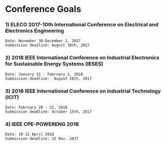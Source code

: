 # Conference Goals

### 1) ELECO 2017-10th International Conference on Electrical and Electronics Engineering
    Date: November 30-December 2, 2017
    Submission deadline: August 18th, 2017
    
### 2) 2018 IEEE International Conference on Industrial Electronics for Sustainable Energy Systems (IESES)
    Date: January 31 - February 2, 2018
    Submission deadline:  August 28th, 2017 
    
### 3) 2018 IEEE International Conference on Industrial Technology (ICIT)
    Date: February 20 - 22, 2018
    Submission deadline: October 15th, 2017
    
### 4) IEEE CPE-POWERENG 2018
    Date: 10-12 April 2018
    Submission deadline: 15 Nov. 2017
